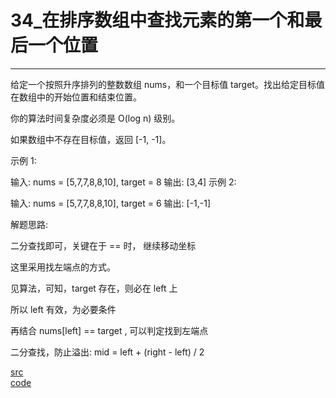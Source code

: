 # 34_在排序数组中查找元素的第一个和最后一个位置
---

给定一个按照升序排列的整数数组 nums，和一个目标值 target。找出给定目标值在数组中的开始位置和结束位置。

你的算法时间复杂度必须是 O(log n) 级别。

如果数组中不存在目标值，返回 [-1, -1]。

示例 1:

输入: nums = [5,7,7,8,8,10], target = 8
输出: [3,4]
示例 2:

输入: nums = [5,7,7,8,8,10], target = 6
输出: [-1,-1]


解题思路:

二分查找即可，关键在于 == 时， 继续移动坐标

这里采用找左端点的方式。

见算法，可知，target 存在，则必在 left 上

所以 left 有效，为必要条件

再结合 nums[left] == target , 可以判定找到左端点

二分查找，防止溢出: mid = left + (right - left) / 2


[src](https://leetcode-cn.com/problems/find-first-and-last-position-of-element-in-sorted-array) <br>
[code](code/34.c) <br>
